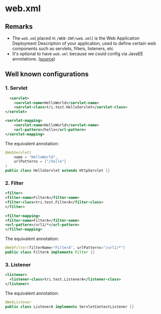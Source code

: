 # web.xml

## Remarks

* The `web.xm`( placed in `/WEB-INF/web.xml`) is the Web Application Deployment Description of your application, used to define certain web components such as servlets, filters, listeners, etc
* It's optional to have `web.xml` because we could config via JavaEE annotations. ([source](https://docs.oracle.com/cd/E24329_01/web.1211/e21049/web_xml.htm#WBAPP502))

## Well known configurations

### 1. Servlet

```xml
  <servlet>
    <servlet-name>HelloWorld</servlet-name>
    <servlet-class>tri.test.HelloServlet</servlet-class>
</servlet>

<servlet-mapping>
    <servlet-name>HelloWorld</servlet-name>
    <url-pattern>/hello</url-pattern>
</servlet-mapping> 
```

The equivalent annotation:

``` java
@WebServlet(
    name = "HelloWorld",
    urlPatterns = {"/hello"}
)
public class HelloServlet extends HttpServlet {} 
```

### 2. Filter

```xml
<filter>  
<filter-name>FilterA</filter-name>  
<filter-class>tri.test.FilterA</filter-class>  
</filter>  
   
<filter-mapping>  
<filter-name>FilterA</filter-name>  
<url-pattern>/url1/*</url-pattern>  
</filter-mapping>  
```

The equivalent annotation:

```java
@WebFilter(filterName="FilterA", urlPatterns="/url1/*")
public class FilterA implements Filter {}
```

### 3. Listener

```xml
<listener>
  <listener-class>tri.test.ListenerA</listener-class>
</listener>
```

The equivalent annotation:

```java
@WebListener
public class ListenerA implements ServletContextListener {}
```
